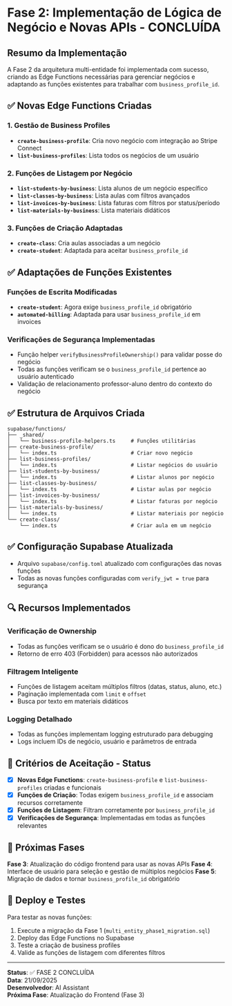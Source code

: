 # Fase 2: Implementação de Lógica de Negócio e Novas APIs - CONCLUÍDA

## Resumo da Implementação

A Fase 2 da arquitetura multi-entidade foi implementada com sucesso, criando as Edge Functions necessárias para gerenciar negócios e adaptando as funções existentes para trabalhar com `business_profile_id`.

## ✅ Novas Edge Functions Criadas

### 1. Gestão de Business Profiles
- **`create-business-profile`**: Cria novo negócio com integração ao Stripe Connect
- **`list-business-profiles`**: Lista todos os negócios de um usuário

### 2. Funções de Listagem por Negócio
- **`list-students-by-business`**: Lista alunos de um negócio específico
- **`list-classes-by-business`**: Lista aulas com filtros avançados
- **`list-invoices-by-business`**: Lista faturas com filtros por status/período  
- **`list-materials-by-business`**: Lista materiais didáticos

### 3. Funções de Criação Adaptadas
- **`create-class`**: Cria aulas associadas a um negócio
- **`create-student`**: Adaptada para aceitar `business_profile_id`

## ✅ Adaptações de Funções Existentes

### Funções de Escrita Modificadas
- **`create-student`**: Agora exige `business_profile_id` obrigatório
- **`automated-billing`**: Adaptada para usar `business_profile_id` em invoices

### Verificações de Segurança Implementadas
- Função helper `verifyBusinessProfileOwnership()` para validar posse do negócio
- Todas as funções verificam se o `business_profile_id` pertence ao usuário autenticado
- Validação de relacionamento professor-aluno dentro do contexto do negócio

## ✅ Estrutura de Arquivos Criada

```
supabase/functions/
├── _shared/
│   └── business-profile-helpers.ts     # Funções utilitárias
├── create-business-profile/
│   └── index.ts                        # Criar novo negócio
├── list-business-profiles/
│   └── index.ts                        # Listar negócios do usuário
├── list-students-by-business/
│   └── index.ts                        # Listar alunos por negócio
├── list-classes-by-business/
│   └── index.ts                        # Listar aulas por negócio
├── list-invoices-by-business/
│   └── index.ts                        # Listar faturas por negócio
├── list-materials-by-business/
│   └── index.ts                        # Listar materiais por negócio
└── create-class/
    └── index.ts                        # Criar aula em um negócio
```

## ✅ Configuração Supabase Atualizada

- Arquivo `supabase/config.toml` atualizado com configurações das novas funções
- Todas as novas funções configuradas com `verify_jwt = true` para segurança

## 🔍 Recursos Implementados

### Verificação de Ownership
- Todas as funções verificam se o usuário é dono do `business_profile_id`
- Retorno de erro 403 (Forbidden) para acessos não autorizados

### Filtragem Inteligente
- Funções de listagem aceitam múltiplos filtros (datas, status, aluno, etc.)
- Paginação implementada com `limit` e `offset`
- Busca por texto em materiais didáticos

### Logging Detalhado
- Todas as funções implementam logging estruturado para debugging
- Logs incluem IDs de negócio, usuário e parâmetros de entrada

## 🎯 Critérios de Aceitação - Status

- [x] **Novas Edge Functions**: `create-business-profile` e `list-business-profiles` criadas e funcionais
- [x] **Funções de Criação**: Todas exigem `business_profile_id` e associam recursos corretamente
- [x] **Funções de Listagem**: Filtram corretamente por `business_profile_id`
- [x] **Verificações de Segurança**: Implementadas em todas as funções relevantes

## 📝 Próximas Fases

**Fase 3**: Atualização do código frontend para usar as novas APIs
**Fase 4**: Interface de usuário para seleção e gestão de múltiplos negócios
**Fase 5**: Migração de dados e tornar `business_profile_id` obrigatório

## 🚀 Deploy e Testes

Para testar as novas funções:

1. Execute a migração da Fase 1 (`multi_entity_phase1_migration.sql`)
2. Deploy das Edge Functions no Supabase
3. Teste a criação de business profiles
4. Valide as funções de listagem com diferentes filtros

---

**Status**: ✅ FASE 2 CONCLUÍDA  
**Data**: 21/09/2025  
**Desenvolvedor**: AI Assistant  
**Próxima Fase**: Atualização do Frontend (Fase 3)